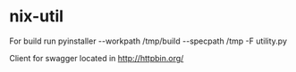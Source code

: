 # nix-util
For build run 
pyinstaller --workpath /tmp/build --specpath /tmp -F utility.py

Client for swagger located in http://httpbin.org/